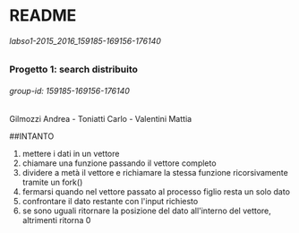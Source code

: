 # README

###### labso1-2015_2016_159185-169156-176140
### Progetto 1: search distribuito
###### group-id: 159185-169156-176140

Gilmozzi Andrea - Toniatti Carlo - Valentini Mattia

##INTANTO
1. mettere i dati in un vettore
2. chiamare una funzione passando il vettore completo
3. dividere a metà il vettore e richiamare la stessa funzione ricorsivamente
	 tramite un fork()
4. fermarsi quando nel vettore passato al processo figlio resta un solo dato
5. confrontare il dato restante con l'input richiesto
6. se sono uguali ritornare la posizione del dato all'interno del vettore,
	 altrimenti ritorna 0
